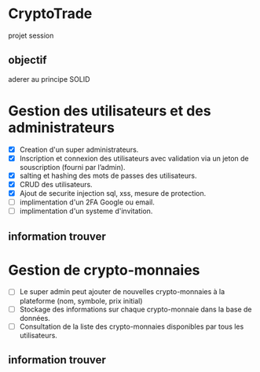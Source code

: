 # CryptoTrade
projet session
## objectif
aderer au principe SOLID

# Gestion des utilisateurs et des administrateurs
- [x] Creation d'un super administrateurs.
- [x] Inscription et connexion des utilisateurs avec validation via un jeton de souscription (fourni par l’admin).
- [x] salting et hashing des mots de passes des utilisateurs.
- [x] CRUD des utilisateurs.
- [x] Ajout de securite injection sql, xss, mesure de protection.
- [ ] implimentation d'un 2FA Google ou email.
- [ ] implimentation d'un systeme d'invitation.

## information trouver


# Gestion de crypto-monnaies
- [ ] Le super admin peut ajouter de nouvelles crypto-monnaies à la plateforme (nom, symbole, prix initial)
- [ ] Stockage des informations sur chaque crypto-monnaie dans la base de données.
- [ ] Consultation de la liste des crypto-monnaies disponibles par tous les utilisateurs.

## information trouver




